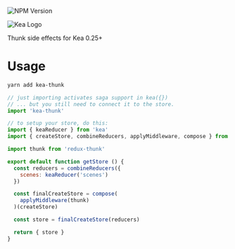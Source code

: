 ![NPM Version](https://img.shields.io/npm/v/kea-thunk.svg)

![Kea Logo](https://kea.rocks/img/logo.png)

Thunk side effects for Kea 0.25+

# Usage

```sh
yarn add kea-thunk
```

```js
// just importing activates saga support in kea({})
// ... but you still need to connect it to the store.
import 'kea-thunk'
```

```js
// to setup your store, do this:
import { keaReducer } from 'kea'
import { createStore, combineReducers, applyMiddleware, compose } from 'redux'

import thunk from 'redux-thunk'

export default function getStore () {
  const reducers = combineReducers({
    scenes: keaReducer('scenes')
  })

  const finalCreateStore = compose(
    applyMiddleware(thunk)
  )(createStore)

  const store = finalCreateStore(reducers)

  return { store }
}
```
